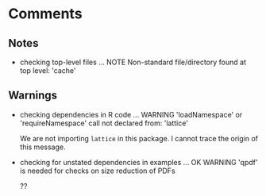 # Comments 

## Notes

* checking top-level files ... NOTE
  Non-standard file/directory found at top level:
  'cache'

## Warnings

* checking dependencies in R code ... WARNING
  'loadNamespace' or 'requireNamespace' call not declared from: 'lattice'

  We are not importing `lattice` in this package. 
  I cannot trace the origin of this message.
  
* checking for unstated dependencies in examples ... OK
  WARNING
  'qpdf' is needed for checks on size reduction of PDFs
  
  ??
  